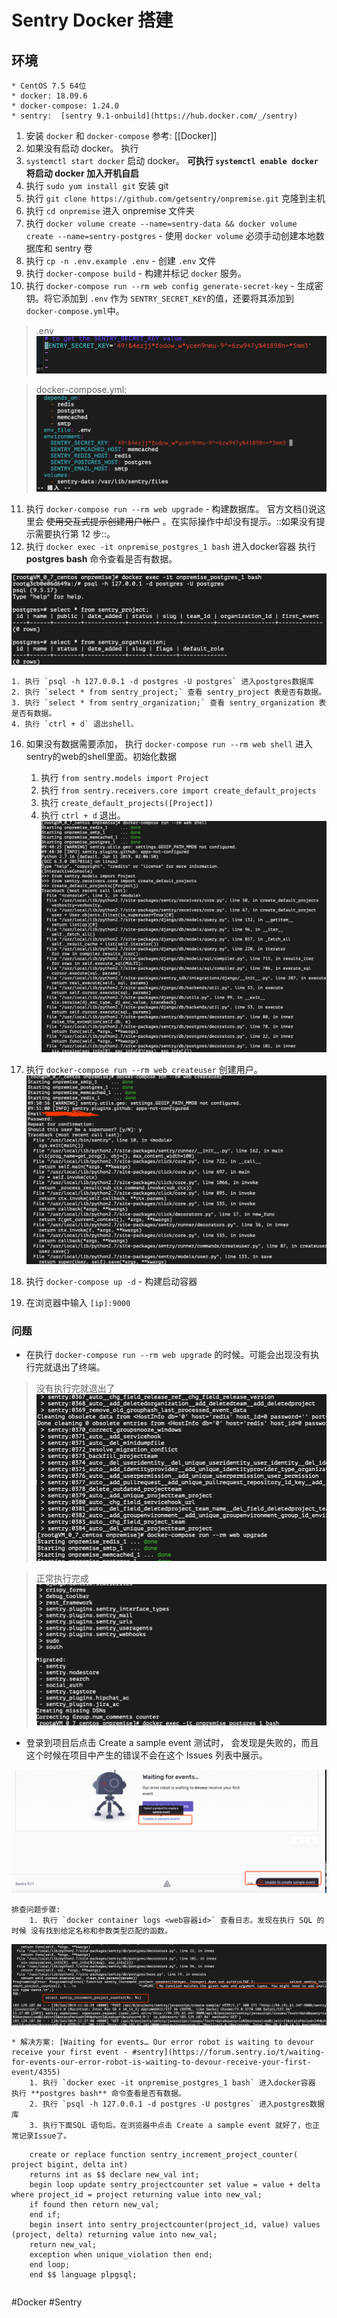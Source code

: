 # Sentry Docker 搭建
## 环境
	* CentOS 7.5 64位
	* docker: 18.09.6
	* docker-compose: 1.24.0
	* sentry:  [sentry 9.1-onbuild](https://hub.docker.com/_/sentry)

1. 安装 `docker` 和 `docker-compose` 参考: [[Docker]]
2. 如果没有启动 docker。 执行
3. `systemctl start docker` 启动 docker。 **可执行 `systemctl enable docker` 将启动 docker 加入开机自启**
4. 执行 `sudo yum install git` 安装 git
5. 执行 `git clone https://github.com/getsentry/onpremise.git` 克隆到主机
6. 执行 `cd onpremise` 进入 onpremise 文件夹
7. 执行 `docker volume create --name=sentry-data && docker volume create --name=sentry-postgres` - 使用 `docker volume` 必须手动创建本地数据库和 sentry 卷
8. 执行 `cp -n .env.example .env` - 创建 `.env` 文件
9. 执行 `docker-compose build` - 构建并标记 `docker` 服务。
10. 执行 `docker-compose run --rm web config generate-secret-key` - 生成密钥。将它添加到 `.env` 作为 `SENTRY_SECRET_KEY`的值，还要将其添加到 `docker-compose.yml`中。

> .env
> ![](Sentry%20Docker%20%E6%90%AD%E5%BB%BA/53396589-B29A-40E8-AF11-637EED047BA8.png)

> docker-compose.yml:
> ![](Sentry%20Docker%20%E6%90%AD%E5%BB%BA/426669CC-D42F-45E3-863B-7C93963532B2.png)

11. 执行 `docker-compose run --rm web upgrade` - 构建数据库。 官方文档()说这里会 ~~使用交互式提示创建用户帐户~~ 。在实际操作中却没有提示。::如果没有提示需要执行第 12 步::。
12. 执行 `docker exec -it onpremise_postgres_1 bash` 进入docker容器 执行 **postgres bash** 命令查看是否有数据。

![](Sentry%20Docker%20%E6%90%AD%E5%BB%BA/0FBDC146-065F-4CA7-B937-7879659BA244.png)

	1. 执行 `psql -h 127.0.0.1 -d postgres -U postgres` 进入postgres数据库
	2. 执行 `select * from sentry_project;` 查看 sentry_project 表是否有数据。
	3. 执行 `select * from sentry_organization;` 查看 sentry_organization 表是否有数据。
	4. 执行 `ctrl + d` 退出shell。

16. 如果没有数据需要添加， 执行 `docker-compose run --rm web shell` 进入sentry的web的shell里面。初始化数据

	1. 执行 `from sentry.models import Project`
	2. 执行 `from sentry.receivers.core import create_default_projects`
	3. 执行 `create_default_projects([Project])`
	4. 执行 `ctrl + d` 退出。
![](Sentry%20Docker%20%E6%90%AD%E5%BB%BA/FE84042A-3B84-4E53-9FDA-9BC719BAE93A.png)

20. 执行 `docker-compose run --rm web createuser` 创建用户。
![](Sentry%20Docker%20%E6%90%AD%E5%BB%BA/CD96B0FB-7E8A-472B-B543-B01D6C522477.png)

21. 执行 `docker-compose up -d` - 构建启动容器
22. 在浏览器中输入 `[ip]:9000` 

### 问题

* 在执行 `docker-compose run --rm web upgrade` 的时候。可能会出现没有执行完就退出了终端。

> 没有执行完就退出了  
![](Sentry%20Docker%20%E6%90%AD%E5%BB%BA/E8E9EDE8-09FA-4223-97D4-D745D48DEB04.png)

> 正常执行完成  
![](Sentry%20Docker%20%E6%90%AD%E5%BB%BA/C0EF8254-C4E7-4D5D-BC42-03E8D889ED5F.png)

* 登录到项目后点击 Create a sample event 测试时， 会发现是失败的，而且这个时候在项目中产生的错误不会在这个 Issues 列表中展示。

![](Sentry%20Docker%20%E6%90%AD%E5%BB%BA/16F1D2B1-D1EC-46EA-BDFE-69B813E6682C.png)

	排查问题步骤:
		1. 执行 `docker container logs <web容器id>` 查看日志。发现在执行 SQL 的时候 没有找到给定名称和参数类型匹配的函数。
![](Sentry%20Docker%20%E6%90%AD%E5%BB%BA/23B4330D-A43B-4CE7-9FED-9C948293F2FD.png)

	* 解决方案: [Waiting for events… Our error robot is waiting to devour receive your first event - #sentry](https://forum.sentry.io/t/waiting-for-events-our-error-robot-is-waiting-to-devour-receive-your-first-event/4355)
		1. 执行 `docker exec -it onpremise_postgres_1 bash` 进入docker容器 执行 **postgres bash** 命令查看是否有数据。
		2. 执行 `psql -h 127.0.0.1 -d postgres -U postgres` 进入postgres数据库
		3. 执行下面SQL 语句后。在浏览器中点击 Create a sample event 就好了，也正常记录Issue了。

```shell
	create or replace function sentry_increment_project_counter( project bigint, delta int) 
	returns int as $$ declare new_val int; 
	begin loop update sentry_projectcounter set value = value + delta where project_id = project returning value into new_val; 
	if found then return new_val; 
	end if; 
	begin insert into sentry_projectcounter(project_id, value) values (project, delta) returning value into new_val; 
	return new_val; 
	exception when unique_violation then end; 
	end loop; 
	end $$ language plpgsql;
```

```

```
#Docker  #Sentry